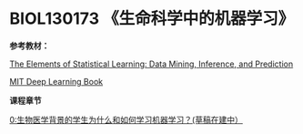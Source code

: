 # BIOL130173 《生命科学中的机器学习》
**参考教材：**

[The Elements of Statistical Learning: Data Mining, Inference, and Prediction](https://web.stanford.edu/~hastie/ElemStatLearn/printings/ESLII_print12.pdf)

[MIT Deep Learning Book](https://github.com/janishar/mit-deep-learning-book-pdf/blob/master/complete-book-pdf/deeplearningbook.pdf)

**课程章节**

[0:生物医学背景的学生为什么和如何学习机器学习？(草稿在建中）](0_why_and_how.pptx)

